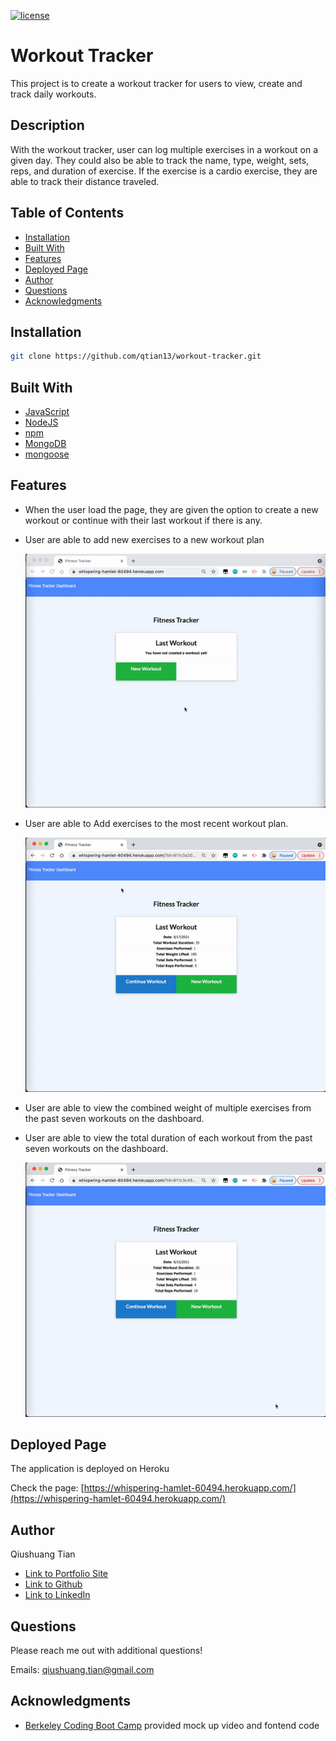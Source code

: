 [![license](https://img.shields.io/badge/License-MIT-blue.svg)](https://opensource.org/licenses/MIT)

# Workout Tracker

This project is to create a workout tracker for users to view, create and track daily workouts.

## Description

With the workout tracker, user can log multiple exercises in a workout on a given day. They could also be able to track the name, type, weight, sets, reps, and duration of exercise. If the exercise is a cardio exercise, they are able to track their distance traveled.

## Table of Contents
* [Installation](#installation)
* [Built With](#built-with)
* [Features](#features)
* [Deployed Page](#deployed-page)
* [Author](#author)
* [Questions](#questions)
* [Acknowledgments](#acknowledgments)

## Installation
```bash
git clone https://github.com/qtian13/workout-tracker.git
```

## Built With
* [JavaScript](https://www.javascript.com/)
* [NodeJS](https://nodejs.org/en/)
* [npm](https://www.npmjs.com/)
* [MongoDB](https://www.mongodb.com/)
* [mongoose](https://www.mongoose.com/)

## Features

* When the user load the page, they are given the option to create a new workout or continue with their last workout if there is any.
* User are able to add new exercises to a new workout plan

  <img src="assets/images/add.gif" alt="add-workout-demo" width="500">
* User are able to Add exercises to the most recent workout plan.

  <img src="assets/images/continue.gif" alt="continue-workout-demo" width="500">
* User are able to view the combined weight of multiple exercises from the past seven workouts on the dashboard.
* User are able to view the total duration of each workout from the past seven workouts on the dashboard.

  <img src="assets/images/latest7.gif" alt="last7-workout-demo" width="500">

## Deployed Page
The application is deployed on Heroku

Check the page: [https://whispering-hamlet-60494.herokuapp.com/](https://whispering-hamlet-60494.herokuapp.com/)

## Author
Qiushuang Tian
- [Link to Portfolio Site](https://qtian13.github.io/myPortfolio/)
- [Link to Github](https://github.com/qtian13)
- [Link to LinkedIn](https://www.linkedin.com/in/qiushuang-tian-a9754248/)

## Questions
Please reach me out with additional questions!

Emails: qiushuang.tian@gmail.com

## Acknowledgments
- [Berkeley Coding Boot Camp](https://bootcamp.berkeley.edu/coding/) provided mock up video and fontend code